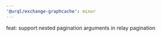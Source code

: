 ```yaml
---
'@urql/exchange-graphcache': minor
---
```


feat: support nested pagination arguments in relay pagination
